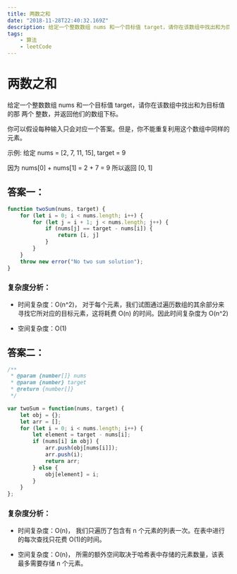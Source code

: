 ```yaml
---
title: 两数之和
date: "2018-11-28T22:40:32.169Z"
description: 给定一个整数数组 nums 和一个目标值 target，请你在该数组中找出和为目标值的那 两个 整数，并返回他们的数组下标。
tags: 
    - 算法
    - leetCode
---
```


# 两数之和

给定一个整数数组 nums 和一个目标值 target，请你在该数组中找出和为目标值的那 两个 整数，并返回他们的数组下标。

你可以假设每种输入只会对应一个答案。但是，你不能重复利用这个数组中同样的元素。

示例:
给定 nums = [2, 7, 11, 15], target = 9

因为 nums[0] + nums[1] = 2 + 7 = 9
所以返回 [0, 1]

## 答案一：

```javascript
function twoSum(nums, target) {
    for (let i = 0; i < nums.length; i++) {
        for (let j = i + 1; j < nums.length; j++) {
            if (nums[j] == target - nums[i]) {
                return [i, j]
            }
        }
    }
    throw new error("No two sum solution");
}
```
### 复杂度分析：

- 时间复杂度：O(n^2)， 对于每个元素，我们试图通过遍历数组的其余部分来寻找它所对应的目标元素，这将耗费 O(n) 的时间。因此时间复杂度为 O(n^2)

- 空间复杂度：O(1)

## 答案二：
```javascript
/**
 * @param {number[]} nums
 * @param {number} target
 * @return {number[]}
 */

var twoSum = function(nums, target) {
    let obj = {};
    let arr = [];
    for (let i = 0; i < nums.length; i++) {
        let element = target - nums[i];
        if (nums[i] in obj) {
            arr.push(obj[nums[i]]);
            arr.push(i);
            return arr;
        } else {
            obj[element] = i;
        }
    }
};
```
### 复杂度分析：
- 时间复杂度：O(n)， 我们只遍历了包含有 n 个元素的列表一次。在表中进行的每次查找只花费 O(1)的时间。

- 空间复杂度：O(n)， 所需的额外空间取决于哈希表中存储的元素数量，该表最多需要存储 n 个元素。

